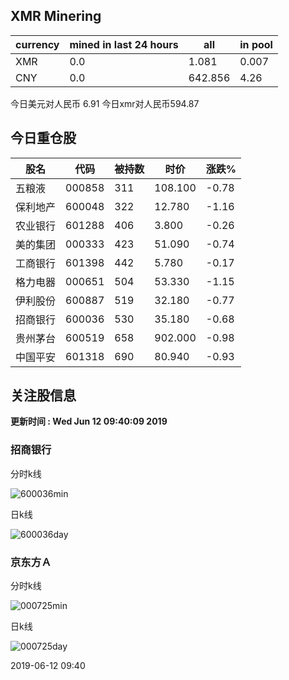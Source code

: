 ## XMR Minering

|currency|mined in last 24 hours|all|in pool|
|---|---|---|---|
|XMR|0.0|1.081|0.007|
|CNY|0.0|642.856|4.26|

今日美元对人民币 6.91	今日xmr对人民币594.87


## 今日重仓股 

|股名|代码|被持数|时价|涨跌%|
|---|---|---|---|---|
|五粮液|000858|311|108.100|-0.78|
|保利地产|600048|322|12.780|-1.16|
|农业银行|601288|406|3.800|-0.26|
|美的集团|000333|423|51.090|-0.74|
|工商银行|601398|442|5.780|-0.17|
|格力电器|000651|504|53.330|-1.15|
|伊利股份|600887|519|32.180|-0.77|
|招商银行|600036|530|35.180|-0.68|
|贵州茅台|600519|658|902.000|-0.98|
|中国平安|601318|690|80.940|-0.93|

## 关注股信息
**更新时间 : Wed Jun 12 09:40:09 2019**
### 招商银行 
分时k线

![600036min](http://image.sinajs.cn/newchart/min/n/sh600036.gif)

日k线

![600036day](http://image.sinajs.cn/newchart/daily/n/sh600036.gif)

### 京东方Ａ 
分时k线

![000725min](http://image.sinajs.cn/newchart/min/n/sz000725.gif)

日k线

![000725day](http://image.sinajs.cn/newchart/daily/n/sz000725.gif)

2019-06-12 09:40